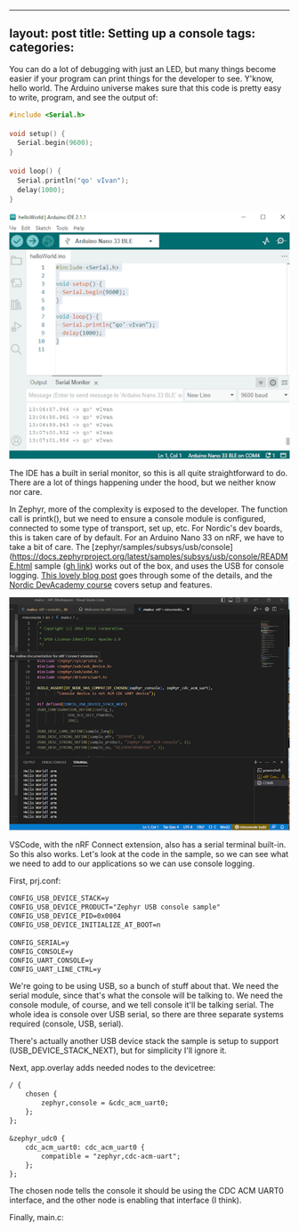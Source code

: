---
layout: post
title: Setting up a console
tags: 
categories: 
--

You can do a lot of debugging with just an LED, but many things become easier if your program can print things for the developer to see. Y'know, hello world. The Arduino universe makes sure that this code is pretty easy to write, program, and see the output of:

```C
#include <Serial.h>

void setup() {
  Serial.begin(9600);
}

void loop() {
  Serial.println("qo' vIvan");
  delay(1000);
}
```

![arduino IDE](/assets/arduino_qovivan.png)

The IDE has a built in serial monitor, so this is all quite straightforward to do. There are a lot of things happening under the hood, but we neither know nor care.

In Zephyr, more of the complexity is exposed to the developer. The function call is printk(), but we need to ensure a console module is configured, connected to some type of transport, set up, etc. For Nordic's dev boards, this is taken care of by default. For an Arduino Nano 33 on nRF, we have to take a bit of care. The [zephyr/samples/subsys/usb/console](https://docs.zephyrproject.org/latest/samples/subsys/usb/console/README.html sample ([gh link](https://github.com/zephyrproject-rtos/zephyr/tree/main/samples/subsys/usb/console)) works out of the box, and uses the USB for console logging. [This lovely blog post](https://www.gnd.io/zephyr-console-output/) goes through some of the details, and the [Nordic DevAcademy course](https://academy.nordicsemi.com/courses/nrf-connect-sdk-fundamentals/lessons/lesson-3-printing-messages-to-console-and-logging/) covers setup and features. 

![VSCode IDE](/assets/nrf-console.png)

VSCode, with the nRF Connect extension, also has a serial terminal built-in. So this also works. Let's look at the code in the sample, so we can see what we need to add to our applications so we can use console logging.

First, prj.conf:

```
CONFIG_USB_DEVICE_STACK=y
CONFIG_USB_DEVICE_PRODUCT="Zephyr USB console sample"
CONFIG_USB_DEVICE_PID=0x0004
CONFIG_USB_DEVICE_INITIALIZE_AT_BOOT=n

CONFIG_SERIAL=y
CONFIG_CONSOLE=y
CONFIG_UART_CONSOLE=y
CONFIG_UART_LINE_CTRL=y
```

We're going to be using USB, so a bunch of stuff about that. We need the serial module, since that's what the console will be talking to. We need the console module, of course, and we tell console it'll be talking serial. The whole idea is console over USB serial, so there are three separate systems required (console, USB, serial).

There's actually another USB device stack the sample is setup to support (USB_DEVICE_STACK_NEXT), but for simplicity I'll ignore it.

Next, app.overlay adds needed nodes to the devicetree:

```
/ {
	chosen {
		zephyr,console = &cdc_acm_uart0;
	};
};

&zephyr_udc0 {
	cdc_acm_uart0: cdc_acm_uart0 {
		compatible = "zephyr,cdc-acm-uart";
	};
};
```

The chosen node tells the console it should be using the CDC ACM UART0 interface, and the other node is enabling that interface (I think).

Finally, main.c:

```
```